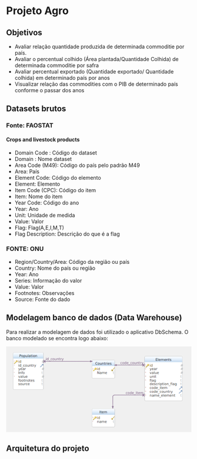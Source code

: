 ﻿# Projeto Agro

## Objetivos
- Avaliar relação quantidade produzida de determinada commoditie por país.
- Avaliar o percentual colhido (Área plantada/Quantidade Colhida) de determinada commoditie por safra
- Avaliar percentual exportado (Quantidade exportado/ Quantidade colhida) em determinado país por anos
- Visualizar relação das commodities com o PIB de determinado país conforme o passar dos anos

## Datasets brutos
### Fonte: FAOSTAT

####  Crops and livestock products
- Domain Code : Código do dataset
- Domain : Nome dataset
- Area Code (M49): Código do país pelo padrão M49
- Area: País
- Element Code: Código do elemento
- Element: Elemento
- Item Code (CPC): Código do item
- Item: Nome do item 
- Year Code: Código do ano
- Year: Ano
- Unit: Unidade de medida
- Value: Valor
- Flag: Flag(A,E,I,M,T)
- Flag Description: Descrição do que é a flag

### FONTE: ONU
-  Region/Country/Area: Código da região ou país
- Country: Nome do país ou região
- Year: Ano 
- Series: Informação do valor
- Value: Valor
- Footnotes: Observações
- Source: Fonte do dado

## Modelagem banco de dados (Data Warehouse)
Para realizar a modelagem de dados foi utilizado o aplicativo DbSchema. O banco modelado se encontra logo abaixo:

![Banco de dados modelado](modelagem_dados.png)



## Arquitetura do projeto
